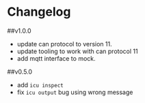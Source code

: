 # Changelog


##v1.0.0

* update can protocol to version 11.
* update tooling to work with can protocol 11
* add mqtt interface to mock.


##v0.5.0

* add `icu inspect`
* fix `icu output` bug using wrong message
